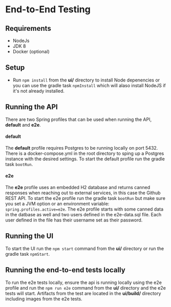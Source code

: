 # End-to-End Testing

## Requirements
- NodeJs
- JDK 8
- Docker (optional)

## Setup
- Run `npm install` from the **ui/** directory to install Node depenencies 
or you can use the gradle task `npmInstall` which will alaso install NodeJS if it's not already installed.

## Running the API
There are two Spring profiles that can be used when running the API, **default** and **e2e**.

#### default
The **default** profile requires Postgres to be running locally on port 5432. There is a docker-compose.yml
in the root directory to sping up a Postgres instance with the desired settings. To start the default
profile run the gradle task `bootRun`.

#### e2e
The **e2e** profile uses an embedded H2 database and returns canned responses when reaching out to external
services, in this case the Github REST API. To start the e2e profile run the gradle task `bootRun` but make
sure you set a JVM option or an environment variable: `spring.profiles.active=e2e`. The e2e profile starts
with some canned data in the datbase as well and two users defined in the e2e-data.sql file. Each user defined
in the file has their username set as their password.

## Running the UI
To start the UI run the `npm start` command from the **ui/** directory or run the gradle task `npmStart`.

## Running the end-to-end tests locally
To run the e2e tests locally, ensure the api is running locally using the e2e profile and run the `npm run e2e`
command from the **ui/** directory and the e2e tests will start. Artifacts from the test are located in the
**ui/build/** directory including images from the e2e tests.
